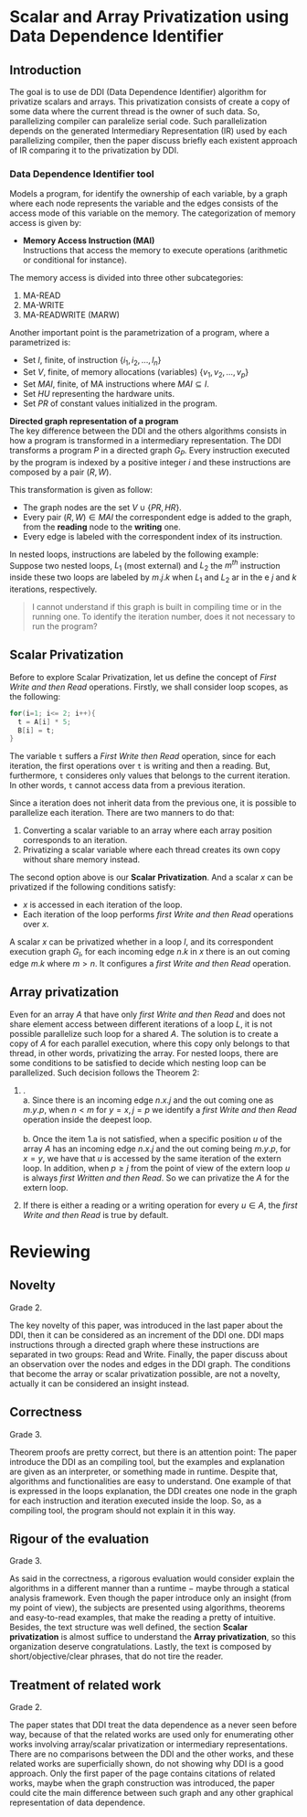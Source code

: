 # Scalar and Array Privatization using Data Dependence Identifier

## Introduction
The goal is to use de DDI (Data Dependence Identifier) algorithm for privatize
scalars and arrays.
This privatization consists of create a copy of some data where the current
thread is the owner of such data.
So, parallelizing compiler can paralelize serial code.
Such parallelization depends on the generated Intermediary Representation (IR)
used by each parallelizing compiler, then the paper discuss briefly each
existent approach of IR comparing it to the privatization by DDI.

### Data Dependence Identifier tool
Models a program, for identify the ownership of each variable, by a graph where
each node represents the variable and the edges consists of the access mode
of this variable on the memory.
The categorization of memory access is given by:
- **Memory Access Instruction (MAI)**\
  Instructions that access the memory to execute operations (arithmetic or
  conditional for instance).

The memory access is divided into three other subcategories:
1. MA-READ
2. MA-WRITE
3. MA-READWRITE (MARW)

Another important point is the parametrization of a program, where a
parametrized is:
- Set $I$, finite, of instruction $\{i_1, i_2, \ldots, l_n\}$
- Set $V$, finite, of memory allocations (variables) $\{v_1, v_2, \ldots, v_p\}$
- Set $MAI$, finite, of MA instructions where $MAI \subseteq I$.
- Set $HU$ representing the hardware units.
- Set $PR$ of constant values initialized in the program.

**Directed graph representation of a program**\
The key difference between the DDI and the others algorithms consists in how
a program is transformed in a intermediary representation.
The DDI transforms a program $P$ in a directed graph $G_P$.
Every instruction executed by the program is indexed by a positive integer $i$
and these instructions are composed by a pair $(R, W)$.

This transformation is given as follow:
- The graph nodes are the set $V \cup \{PR,HR\}$.
- Every pair $(R,W) \in MAI$ the correspondent edge is added to the graph,
  from the **reading** node to the **writing** one.
- Every edge is labeled with the correspondent index of its instruction.

In nested loops, instructions are labeled by the following example:\
Suppose two nested loops, $L_1$ (most external) and $L_2$ the $m^{th}$
instruction inside these two loops are labeled by $m.j.k$ when $L_1$ and $L_2$
ar in the e $j$ and $k$ iterations, respectively.

> I cannot understand if this graph is built in compiling time or in the 
  running one.
  To identify the iteration number, does it not necessary to run the program?

## Scalar Privatization
Before to explore Scalar Privatization, let us define the concept of
*First Write and then Read* operations.
Firstly, we shall consider loop scopes, as the following:
```cpp
for(i=1; i<= 2; i++){
  t = A[i] * 5;
  B[i] = t;
}
```
The variable `t` suffers a *First Write then Read* operation, since for each
iteration, the first operations over `t` is writing and then a reading.
But, furthermore, `t` consideres only values that belongs to the current
iteration.
In other words, `t` cannot access data from a previous iteration.

Since a iteration does not inherit data from the previous one, it is possible
to parallelize each iteration.
There are two manners to do that:
1. Converting a scalar variable to an array where each array position
  corresponds to an iteration.
2. Privatizing a scalar variable where each thread creates its own copy
  without share memory instead.

The second option above is our **Scalar Privatization**.
And a scalar $x$ can be privatized if the following conditions satisfy:
- $x$ is accessed in each iteration of the loop.
- Each iteration of the loop performs *first Write and then Read* operations
  over $x$.

A scalar $x$ can be privatized whether in a loop $l$, and its correspondent
execution graph $G_l$, for each incoming edge $n.k$ in $x$ there is an out
coming edge $m.k$ where $m > n$.
It configures a *first Write and then Read* operation.

## Array privatization

Even for an array $A$ that have only *first Write and then Read* and does not
share element access between different iterations of a loop $L$, it is not
possible parallelize such loop for a shared $A$.
The solution is to create a copy of $A$ for each parallel execution, where this
copy only belongs to that thread, in other words, privatizing the array.
For nested loops, there are some conditions to be satisfied to decide which
nesting loop can be parallelized.
Such decision follows the Theorem 2:
1. .  
  a. Since there is an incoming edge $n.x.j$ and the out coming one as $m.y.p$,
  when $n<m$ for $y=x, j=p$ we identify a *first Write and then Read* operation
  inside the deepest loop.\
  \
  b. Once the item 1.a is not satisfied, when a specific position $u$ of the
  array $A$ has an incoming edge $n.x.j$ and the out coming being $m.y.p$,
  for $x=y$, we have that $u$ is accessed by the same iteration of the extern
  loop. In addition, when $p \geq j$ from the point of view of the extern loop $u$ is always *first Written and then Read*.
  So we can privatize the $A$ for the extern loop.

2. If there is either a reading or a writing operation for every $u \in A$, the
   *first Write and then Read* is true by default.

# Reviewing

## Novelty
Grade 2.

The key novelty of this paper, was introduced in the last paper about the DDI,
then it can be considered as an increment of the DDI one.
DDI maps instructions through a directed graph where these instructions are
separated in two groups: Read and Write.
Finally, the paper discuss about an observation over the nodes and edges in the
DDI graph.
The conditions that become the array or scalar privatization possible, are not
a novelty, actually it can be considered an insight instead.

## Correctness
Grade 3.

Theorem proofs are pretty correct, but there is an attention point:
The paper introduce the DDI as an compiling tool, but the examples and
explanation are given as an interpreter, or something made in runtime.
Despite that, algorithms and functionalities are easy to understand.
One example of that is expressed in the loops explanation, the DDI creates one
node in the graph for each instruction and iteration executed inside the loop.
So, as a compiling tool, the program should not explain it in this way.

## Rigour of the evaluation
Grade 3.

As said in the correctness, a rigorous evaluation would consider explain the
algorithms in a different manner than a runtime $-$ maybe through a statical
analysis framework.
Even though the paper introduce only an insight (from my point of view), the
subjects are presented using algorithms, theorems and easy-to-read examples,
that make the reading a pretty of intuitive.
Besides, the text structure was well defined, the section **Scalar**
**privatization** is almost suffice to understand the **Array privatization**,
so this organization deserve congratulations.
Lastly, the text is composed by short/objective/clear phrases, that do not tire
the reader.

## Treatment of related work
Grade 2.

The paper states that DDI treat the data dependence as a never seen before way,
because of that the related works are used only for enumerating other works
involving array/scalar privatization or intermediary representations.
There are no comparisons between the DDI and the other works, and these related
works are superficially shown, do not showing why DDI is a good approach.
Only the first paper of the page contains citations of related works, maybe
when the graph construction was introduced, the paper could cite the main
difference between such graph and any other graphical representation of data
dependence.